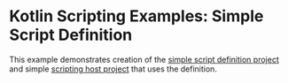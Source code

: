 
# Kotlin Scripting Examples: Simple Script Definition

This example demonstrates creation of the [simple script definition project](script/) and simple 
[scripting host project](host/) that uses the definition. 
